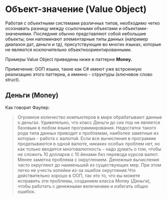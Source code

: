 # Объект-значение (Value Object)

Работая с объектными системами различных типов, необходимо четко осознавать разницу между ссылочными объектами и объектами-значениями. Последние обычно представляют собой небольшие объекты; они напоминают элементарные типы данных (например диапазон дат, деньги и тд), присутствующие во многих языках, которые не являются исключительно объектноориентированными.

Примеры Value Object приведены ниже в паттерне **Money.**

Примечение: ООП языки, такие как C# имеют уже встроенную реализацию этого паттерна, а именно - структуры (ключевое слово struct).

## Деньги (Money)

Как говорит Фаулер:

> Огромное количество компьютеров в мире обрабатывают данные о деньгах. Удивительно, что класс Деньги до сих пор не является базовым в любом языке программирования. Недостаток такого рода типа данных приводит к проблемам, наиболее заметные из которых - работа с валютой. Если все вычисления в программе проделываются в одной валюте, никаких особых проблем нет, но как только вводится многовалютность - надо думать о том, чтобы не сложить 10 долларов с 10 йенами без перевода курсов валют. Менее заметна проблема с округлением. Денежные вычисления часто округляют до наименьшей из существующих мер. При этом легко не учесть копейки из-за ошибок округления.Что действительно хорошо в ООП, так это то, что вы можете исправить эти проблемы, созданием класса Money (Деньги), чтобы работать с денежными величинами и избегать общих ошибок.
>